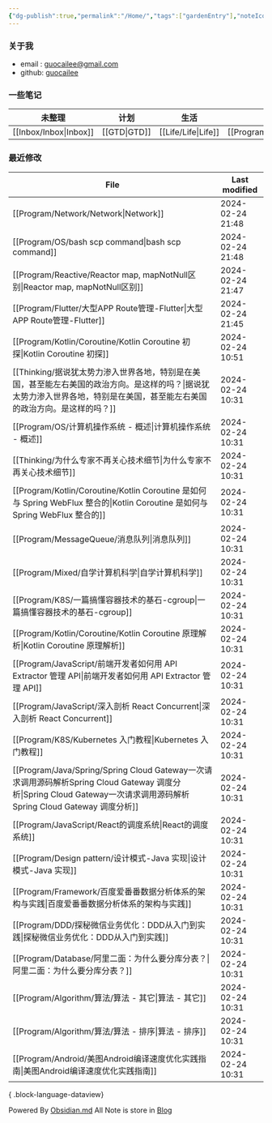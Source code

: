 ```yaml
---
{"dg-publish":true,"permalink":"/Home/","tags":["gardenEntry"],"noteIcon":""}
---
```


### 关于我
* email : [guocailee@gmail.com](mailto:guocailee@gmail.com)
* github: [guocailee](https://github.com/guocailee)

### 一些笔记

| 未整理 | 计划 | 生活 | 编程 | 思考 |
| ---- | ---- | ---- | ---- | ---- |
| [[Inbox/Inbox\|Inbox]] | [[GTD\|GTD]] | [[Life/Life\|Life]] | [[Program/Program\|Program]] | [[Thinking/Thinking\|Thinking]] |

### 最近修改

| File                                                                                                                                        | Last modified    |
| ------------------------------------------------------------------------------------------------------------------------------------------- | ---------------- |
| [[Program/Network/Network\|Network]]                                                                                                     | 2024-02-24 21:48 |
| [[Program/OS/bash scp command\|bash scp command]]                                                                                        | 2024-02-24 21:48 |
| [[Program/Reactive/Reactor  map, mapNotNull区别\|Reactor  map, mapNotNull区别]]                                                              | 2024-02-24 21:47 |
| [[Program/Flutter/大型APP Route管理-Flutter\|大型APP Route管理-Flutter]]                                                                         | 2024-02-24 21:45 |
| [[Program/Kotlin/Coroutine/Kotlin Coroutine 初探\|Kotlin Coroutine 初探]]                                                                    | 2024-02-24 10:51 |
| [[Thinking/据说犹太势力渗入世界各地，特别是在美国，甚至能左右美国的政治方向。是这样的吗？\|据说犹太势力渗入世界各地，特别是在美国，甚至能左右美国的政治方向。是这样的吗？]]                                            | 2024-02-24 10:31 |
| [[Program/OS/计算机操作系统 - 概述\|计算机操作系统 - 概述]]                                                                                                | 2024-02-24 10:31 |
| [[Thinking/为什么专家不再关心技术细节\|为什么专家不再关心技术细节]]                                                                                                | 2024-02-24 10:31 |
| [[Program/Kotlin/Coroutine/Kotlin Coroutine 是如何与 Spring WebFlux 整合的\|Kotlin Coroutine 是如何与 Spring WebFlux 整合的]]                          | 2024-02-24 10:31 |
| [[Program/MessageQueue/消息队列\|消息队列]]                                                                                                      | 2024-02-24 10:31 |
| [[Program/Mixed/自学计算机科学\|自学计算机科学]]                                                                                                       | 2024-02-24 10:31 |
| [[Program/K8S/一篇搞懂容器技术的基石-cgroup\|一篇搞懂容器技术的基石-cgroup]]                                                                                   | 2024-02-24 10:31 |
| [[Program/Kotlin/Coroutine/Kotlin Coroutine 原理解析\|Kotlin Coroutine 原理解析]]                                                                | 2024-02-24 10:31 |
| [[Program/JavaScript/前端开发者如何用 API Extractor 管理 API\|前端开发者如何用 API Extractor 管理 API]]                                                      | 2024-02-24 10:31 |
| [[Program/JavaScript/深入剖析 React Concurrent\|深入剖析 React Concurrent]]                                                                      | 2024-02-24 10:31 |
| [[Program/K8S/Kubernetes 入门教程\|Kubernetes 入门教程]]                                                                                         | 2024-02-24 10:31 |
| [[Program/Java/Spring/Spring Cloud Gateway一次请求调用源码解析Spring Cloud Gateway 调度分析\|Spring Cloud Gateway一次请求调用源码解析Spring Cloud Gateway 调度分析]] | 2024-02-24 10:31 |
| [[Program/JavaScript/React的调度系统\|React的调度系统]]                                                                                            | 2024-02-24 10:31 |
| [[Program/Design pattern/设计模式-Java 实现\|设计模式-Java 实现]]                                                                                    | 2024-02-24 10:31 |
| [[Program/Framework/百度爱番番数据分析体系的架构与实践\|百度爱番番数据分析体系的架构与实践]]                                                                               | 2024-02-24 10:31 |
| [[Program/DDD/探秘微信业务优化：DDD从入门到实践\|探秘微信业务优化：DDD从入门到实践]]                                                                                   | 2024-02-24 10:31 |
| [[Program/Database/阿里二面：为什么要分库分表？\|阿里二面：为什么要分库分表？]]                                                                                      | 2024-02-24 10:31 |
| [[Program/Algorithm/算法/算法 - 其它\|算法 - 其它]]                                                                                                | 2024-02-24 10:31 |
| [[Program/Algorithm/算法/算法 - 排序\|算法 - 排序]]                                                                                                | 2024-02-24 10:31 |
| [[Program/Android/美图Android编译速度优化实践指南\|美图Android编译速度优化实践指南]]                                                                             | 2024-02-24 10:31 |

{ .block-language-dataview}

Powered By [Obsidian.md](https://obsidian.md/)
All Note is store in [Blog](https://github.com/guocailee/blog)